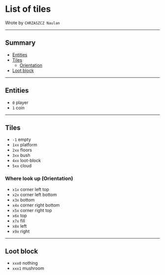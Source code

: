 # **List of tiles**
Wrote by `CHRZASZCZ Naulan`

-- --

## **Summary**
- [Entities](#entities)
- [Tiles](#tiles)
  - [Orientation](#where-look-up--orientation-)
- [Loot block](#loot-block)

-- --

## Entities
- `0` player
- `1` coin

-- --

## Tiles
- `-1` empty
- `1xx` platform
- `2xx` floors
- `3xx` bush
- `4xx` loot-block
- `5xx` cloud

### Where look up (Orientation)
- `x1x` corner left top
- `x2x` corner left bottom
- `x3x` bottom
- `x4x` corner right bottom
- `x5x` corner right top
- `x6x` top
- `x7x` fill
- `x8x` left
- `x9x` right

-- --

## Loot block
- `xxx0` nothing
- `xxx1` mushroom
